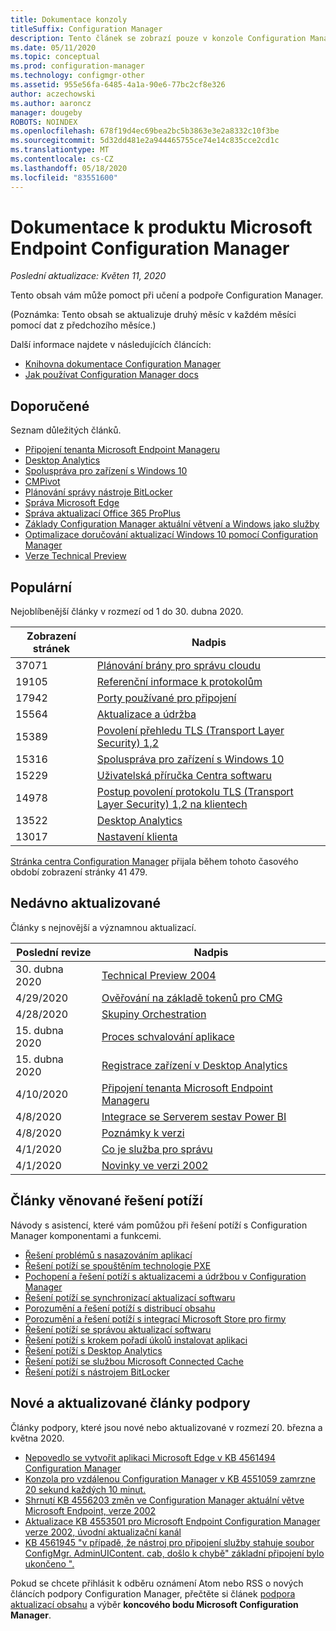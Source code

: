 ```yaml
---
title: Dokumentace konzoly
titleSuffix: Configuration Manager
description: Tento článek se zobrazí pouze v konzole Configuration Manager.
ms.date: 05/11/2020
ms.topic: conceptual
ms.prod: configuration-manager
ms.technology: configmgr-other
ms.assetid: 955e56fa-6485-4a1a-90e6-77bc2cf8e326
author: aczechowski
ms.author: aaroncz
manager: dougeby
ROBOTS: NOINDEX
ms.openlocfilehash: 678f19d4ec69bea2bc5b3863e3e2a8332c10f3be
ms.sourcegitcommit: 5d32dd481e2a944465755ce74e14c835cce2cd1c
ms.translationtype: MT
ms.contentlocale: cs-CZ
ms.lasthandoff: 05/18/2020
ms.locfileid: "83551600"
---
```

<!-- 
- Feature 1357546
- This page displays in-console, under the Community workspace, Documentation node. 
- Don't use any relative links; must be full https://docs.microsoft.com and language neutral
- Process: https://microsoft.sharepoint.com/teams/ConfigMgr/Documents/ContentPub/Data%20collection%20process%20for%20Feature%201357546%20In-console%20documentation.docx?web=1
-->

# <a name="microsoft-endpoint-configuration-manager-documentation"></a>Dokumentace k produktu Microsoft Endpoint Configuration Manager

*Poslední aktualizace: Květen 11, 2020*

Tento obsah vám může pomoct při učení a podpoře Configuration Manager.

(Poznámka: Tento obsah se aktualizuje druhý měsíc v každém měsíci pomocí dat z předchozího měsíce.)

Další informace najdete v následujících článcích:

- [Knihovna dokumentace Configuration Manager](https://docs.microsoft.com/mem/configmgr)  
- [Jak používat Configuration Manager docs](https://docs.microsoft.com/mem/configmgr/core/understand/use-docs)

## <a name="recommended"></a>Doporučené

Seznam důležitých článků.

- [Připojení tenanta Microsoft Endpoint Manageru](https://docs.microsoft.com/mem/configmgr/tenant-attach/device-sync-actions)
- [Desktop Analytics](https://docs.microsoft.com/mem/configmgr/desktop-analytics/overview)
- [Spoluspráva pro zařízení s Windows 10](https://docs.microsoft.com/mem/configmgr/comanage/overview)  
- [CMPivot](https://docs.microsoft.com/mem/configmgr/core/servers/manage/cmpivot)  
- [Plánování správy nástroje BitLocker](https://docs.microsoft.com/mem/configmgr/protect/plan-design/bitlocker-management)  
- [Správa Microsoft Edge](https://docs.microsoft.com/mem/configmgr/apps/deploy-use/deploy-edge)  
- [Správa aktualizací Office 365 ProPlus](https://docs.microsoft.com/mem/configmgr/sum/deploy-use/manage-office-365-proplus-updates)  
- [Základy Configuration Manager aktuální větvení a Windows jako služby](https://docs.microsoft.com/mem/configmgr/core/understand/configuration-manager-and-windows-as-service)
- [Optimalizace doručování aktualizací Windows 10 pomocí Configuration Manager](https://docs.microsoft.com/mem/configmgr/sum/deploy-use/optimize-windows-10-update-delivery)
- [Verze Technical Preview](https://docs.microsoft.com/mem/configmgr/core/get-started/technical-preview)

## <a name="trending"></a>Populární

Nejoblíbenější články v rozmezí od 1 do 30. dubna 2020.

| Zobrazení stránek | Nadpis |
|------------|-------|
| 37071 | [Plánování brány pro správu cloudu](https://docs.microsoft.com/mem/configmgr/core/clients/manage/cmg/plan-cloud-management-gateway) |
| 19105 | [Referenční informace k protokolům](https://docs.microsoft.com/mem/configmgr/core/plan-design/hierarchy/log-files) |
| 17942 | [Porty používané pro připojení](https://docs.microsoft.com/mem/configmgr/core/plan-design/hierarchy/ports) |
| 15564 | [Aktualizace a údržba](https://docs.microsoft.com/mem/configmgr/core/servers/manage/updates) |
| 15389 | [Povolení přehledu TLS (Transport Layer Security) 1,2](https://docs.microsoft.com/mem/configmgr/core/plan-design/security/enable-tls-1-2) |
| 15316 | [Spoluspráva pro zařízení s Windows 10](https://docs.microsoft.com/mem/configmgr/comanage/overview) |
| 15229 | [Uživatelská příručka Centra softwaru](https://docs.microsoft.com/mem/configmgr/core/understand/software-center) |
| 14978 | [Postup povolení protokolu TLS (Transport Layer Security) 1,2 na klientech](https://docs.microsoft.com/mem/configmgr/core/plan-design/security/enable-tls-1-2-client) |
| 13522 | [Desktop Analytics](https://docs.microsoft.com/mem/configmgr/desktop-analytics/overview) |
| 13017 | [Nastavení klienta](https://docs.microsoft.com/mem/configmgr/core/clients/deploy/about-client-settings) |

[Stránka centra Configuration Manager](https://docs.microsoft.com/mem/configmgr/) přijala během tohoto časového období zobrazení stránky 41 479.

## <a name="recently-updated"></a>Nedávno aktualizované

Články s nejnovější a významnou aktualizací.

| Poslední revize | Nadpis |
|---------------|-------|
| 30. dubna 2020 | [Technical Preview 2004](https://docs.microsoft.com/mem/configmgr/core/get-started/2020/technical-preview-2004) |
| 4/29/2020 | [Ověřování na základě tokenů pro CMG](https://docs.microsoft.com/mem/configmgr/core/clients/deploy/deploy-clients-cmg-token) |
| 4/28/2020 | [Skupiny Orchestration](https://docs.microsoft.com/mem/configmgr/sum/deploy-use/orchestration-groups) |
| 15. dubna 2020 | [Proces schvalování aplikace](https://docs.microsoft.com/mem/configmgr/develop/apps/application-approval-process) |
| 15. dubna 2020 | [Registrace zařízení v Desktop Analytics](https://docs.microsoft.com/mem/configmgr/desktop-analytics/enroll-devices) |
| 4/10/2020 | [Připojení tenanta Microsoft Endpoint Manageru](https://docs.microsoft.com/mem/configmgr/tenant-attach/device-sync-actions) |
| 4/8/2020 | [Integrace se Serverem sestav Power BI](https://docs.microsoft.com/mem/configmgr/core/servers/manage/powerbi-report-server) |
| 4/8/2020 | [Poznámky k verzi](https://docs.microsoft.com/mem/configmgr/core/servers/deploy/install/release-notes) |
| 4/1/2020 | [Co je služba pro správu](https://docs.microsoft.com/mem/configmgr/develop/adminservice/overview) |
| 4/1/2020 | [Novinky ve verzi 2002](https://docs.microsoft.com/mem/configmgr/core/plan-design/changes/whats-new-in-version-2002) |

## <a name="troubleshooting-articles"></a>Články věnované řešení potíží

Návody s asistencí, které vám pomůžou při řešení potíží s Configuration Manager komponentami a funkcemi.

- [Řešení problémů s nasazováním aplikací](https://docs.microsoft.com/mem/configmgr/apps/understand/app-deployment-technical-reference)
- [Řešení potíží se spouštěním technologie PXE](https://support.microsoft.com/help/4468612)
- [Pochopení a řešení potíží s aktualizacemi a údržbou v Configuration Manager](https://support.microsoft.com/help/4490424)
- [Řešení potíží se synchronizací aktualizací softwaru](https://support.microsoft.com/help/10059)
- [Porozumění a řešení potíží s distribucí obsahu](https://support.microsoft.com/help/4482728)
- [Porozumění a řešení potíží s integrací Microsoft Store pro firmy](https://docs.microsoft.com/mem/configmgr/apps/deploy-use/troubleshoot-microsoft-store-for-business-integration)
- [Řešení potíží se správou aktualizací softwaru](https://support.microsoft.com/help/10680)
- [Řešení potíží s krokem pořadí úkolů instalovat aplikaci](https://support.microsoft.com/help/18408/)
- [Řešení potíží s Desktop Analytics](https://docs.microsoft.com/mem/configmgr/desktop-analytics/troubleshooting)
- [Řešení potíží se službou Microsoft Connected Cache](https://docs.microsoft.com/mem/configmgr/core/servers/deploy/configure/troubleshoot-microsoft-connected-cache)
- [Řešení potíží s nástrojem BitLocker](https://docs.microsoft.com/mem/configmgr/protect/tech-ref/bitlocker/troubleshoot)

## <a name="new-and-updated-support-articles"></a>Nové a aktualizované články podpory

Články podpory, které jsou nové nebo aktualizované v rozmezí 20. března a května 2020.

- [Nepovedlo se vytvořit aplikaci Microsoft Edge v KB 4561494 Configuration Manager](https://support.microsoft.com/help/4561494)
- [Konzola pro vzdálenou Configuration Manager v KB 4551059 zamrzne 20 sekund každých 10 minut.](https://support.microsoft.com/help/4551059)
- [Shrnutí KB 4556203 změn ve Configuration Manager aktuální větve Microsoft Endpoint, verze 2002](https://support.microsoft.com/help/4556203)
- [Aktualizace KB 4553501 pro Microsoft Endpoint Configuration Manager verze 2002, úvodní aktualizační kanál](https://support.microsoft.com/help/4553501)
- [KB 4561945 "v případě, že nástroj pro připojení služby stahuje soubor ConfigMgr. AdminUIContent. cab, došlo k chybě" základní připojení bylo ukončeno ".](https://support.microsoft.com/help/4561945)

Pokud se chcete přihlásit k odběru oznámení Atom nebo RSS o nových článcích podpory Configuration Manager, přečtěte si článek [podpora aktualizací obsahu](https://support.microsoft.com/help/4089498/) a výběr **koncového bodu Microsoft Configuration Manager**.  
